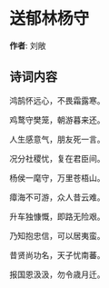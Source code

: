 # 送郁林杨守

**作者**: 刘敞

## 诗词内容

鸿鹄怀远心，不畏霜露寒。

鸡鹜守樊笼，朝游暮来还。

人生感意气，朋友死一言。

况分社稷忧，复在君臣间。

杨侯一麾守，万里苍梧山。

瘴海不可游，众人昔云难。

升车独慷慨，即路无险艰。

乃知抱忠信，可以居夷蛮。

昔贤尚功名，天子忧南蕃。

报国恩汲汲，勿令歳月迁。

